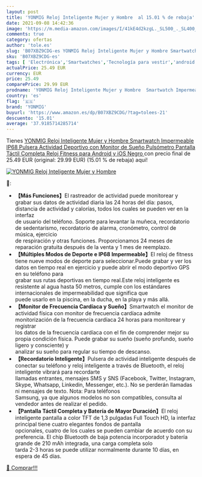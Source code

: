 ```yaml
---
layout: post
title: 'YONMIG Reloj Inteligente Mujer y Hombre  al 15.01 % de rebaja'
date: 2021-09-08 14:42:36
image: 'https://m.media-amazon.com/images/I/41kE4d2kzgL._SL500_._SL400_.jpg'
comments: true
category: ofertas
author: 'tole.es'
slug: 'B07XBZ9CDG-es YONMIG Reloj Inteligente Mujer y Hombre Smartwatch...'
sku: 'B07XBZ9CDG-es'
tags: [ 'Electrónica','Smartwatches','Tecnología para vestir','android','yonmig', ]
actualPrice: 25.49 EUR
currency: EUR
price: 25.49
comparePrice: 29.99 EUR
prodname: 'YONMIG Reloj Inteligente Mujer y Hombre  Smartwatch Impermeable IP68 Pulsera Actividad Deportivo con Monitor de Sueño  Pulsómetro  Pantalla Táctil Completa Reloj Fitness para Android y iOS  Negro '
country: 'es'
flag: '🇪🇸'
brand: 'YONMIG'
buyurl: 'https://www.amazon.es/dp/B07XBZ9CDG/?tag=tolees-21'
descuento: '15.01'
average: '37.9185714285714'
---
```


Tienes [YONMIG Reloj Inteligente Mujer y Hombre  Smartwatch Impermeable IP68 Pulsera Actividad Deportivo con Monitor de Sueño  Pulsómetro  Pantalla Táctil Completa Reloj Fitness para Android y iOS  Negro ](https://www.amazon.es/dp/B07XBZ9CDG/?tag=tolees-21) con precio final de  25.49 EUR (original: 29.99 EUR) (15.01 %  de rebaja) aqui!

[![YONMIG Reloj Inteligente Mujer y Hombre ](https://m.media-amazon.com/images/I/41kE4d2kzgL._SL500_._SL400_.jpg)](https://www.amazon.es/dp/B07XBZ9CDG/?tag=tolees-21)

🔎:

- <b>【Más Funciones】</b>El rastreador de actividad puede monitorear y grabar sus datos de actividad diaria las 24 horas del día: pasos, distancia de actividad y calorías, todos los cuales se pueden ver en la interfaz<br> de usuario del teléfono. Soporte para levantar la muñeca, recordatorio de sedentarismo, recordatorio de alarma, cronómetro, control de música, ejercicio <br>de respiración y otras funciones. Proporcionamos 24 meses de reparación gratuita después de la venta y 1 mes de reemplazo.
- <b>【Múltiples Modos de Deporte e IP68 Impermeable】</b>El reloj de fitness tiene nueve modos de deporte para seleccionar.Puede grabar y ver los datos en tiempo real en ejercicio y puede abrir el modo deportivo GPS en su teléfono para<br> grabar sus rutas deportivas en tiempo real.Este reloj inteligente es resistente al agua hasta 50 metros, cumple con los estándares internacionales de impermeabilidad que significa que<br> puede usarlo en la piscina, en la ducha, en la playa y más allá.
- <b>【Monitor de Frecuencia Cardíaca y Sueño】</b>Smartwatch el monitor de actividad física con monitor de frecuencia cardíaca admite monitorización de la frecuencia cardíaca 24 horas para monitorear y registrar<br> los datos de la frecuencia cardíaca con el fin de comprender mejor su propia condición física. Puede grabar su sueño (sueño profundo, sueño ligero y consciente) y <br>analizar su sueño para regular su tiempo de descanso.
- <b>【Recordatorio Inteligente】</b>Pulsera de actividad inteligente después de conectar su teléfono y reloj inteligente a través de Bluetooth, el reloj inteligente vibrará para recordarte <br>llamadas entrantes, mensajes SMS y SNS (Facebook, Twitter, Instagram, Skype, Whatsapp, Linkedin, Messenger, etc.). No se perderán llamadas ni mensajes de texto. Nota: Para teléfonos <br>Samsung, ya que algunos modelos no son compatibles, consulta al vendedor antes de realizar el pedido.
- <b>【Pantalla Táctil Completa y Batería de Mayor Duración】</b>El reloj inteligente pantalla a color TFT de 1,3 pulgadas Full Touch HD, la interfaz principal tiene cuatro elegantes fondos de pantalla <br>opcionales, cuatro de los cuales se pueden cambiar de acuerdo con su preferencia. El chip Bluetooth de baja potencia incorporadot y batería grande de 210 mAh integrada, una carga completa solo<br> tarda 2-3 horas se puede utilizar normalmente durante 10 días, en espera de 45 días.

[🛒 Comprar!!!](https://www.amazon.es/dp/B07XBZ9CDG/?tag=tolees-21)
